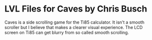 # LVL Files for Caves by Chris Busch

Caves is a side scrolling game for the Ti85 calculator.  It isn't a smooth scroller but I believe that makes a clearer visual experience.  The LCD screen on Ti85 can get blurry from so called smooth scrolling.
